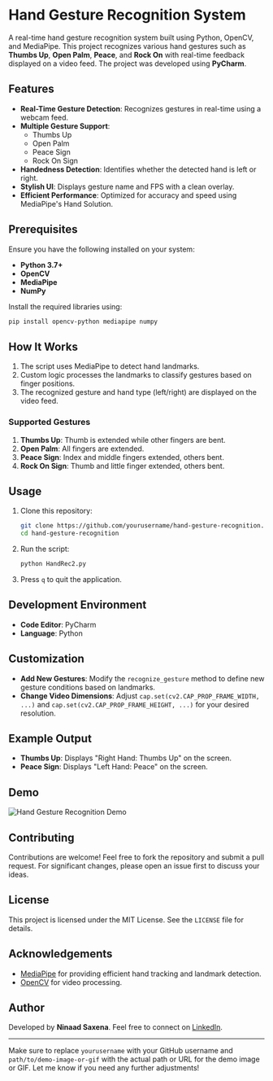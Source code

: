 # Hand Gesture Recognition System

A real-time hand gesture recognition system built using Python, OpenCV, and MediaPipe. This project recognizes various hand gestures such as **Thumbs Up**, **Open Palm**, **Peace**, and **Rock On** with real-time feedback displayed on a video feed. The project was developed using **PyCharm**.

## Features

- **Real-Time Gesture Detection**: Recognizes gestures in real-time using a webcam feed.
- **Multiple Gesture Support**:
  - Thumbs Up
  - Open Palm
  - Peace Sign
  - Rock On Sign
- **Handedness Detection**: Identifies whether the detected hand is left or right.
- **Stylish UI**: Displays gesture name and FPS with a clean overlay.
- **Efficient Performance**: Optimized for accuracy and speed using MediaPipe's Hand Solution.

## Prerequisites

Ensure you have the following installed on your system:

- **Python 3.7+**
- **OpenCV**
- **MediaPipe**
- **NumPy**

Install the required libraries using:
```bash
pip install opencv-python mediapipe numpy
```

## How It Works

1. The script uses MediaPipe to detect hand landmarks.
2. Custom logic processes the landmarks to classify gestures based on finger positions.
3. The recognized gesture and hand type (left/right) are displayed on the video feed.

### Supported Gestures

1. **Thumbs Up**: Thumb is extended while other fingers are bent.
2. **Open Palm**: All fingers are extended.
3. **Peace Sign**: Index and middle fingers extended, others bent.
4. **Rock On Sign**: Thumb and little finger extended, others bent.

## Usage

1. Clone this repository:
   ```bash
   git clone https://github.com/yourusername/hand-gesture-recognition.git
   cd hand-gesture-recognition
   ```

2. Run the script:
   ```bash
   python HandRec2.py
   ```

3. Press `q` to quit the application.

## Development Environment

- **Code Editor**: PyCharm
- **Language**: Python

## Customization

- **Add New Gestures**: Modify the `recognize_gesture` method to define new gesture conditions based on landmarks.
- **Change Video Dimensions**: Adjust `cap.set(cv2.CAP_PROP_FRAME_WIDTH, ...)` and `cap.set(cv2.CAP_PROP_FRAME_HEIGHT, ...)` for your desired resolution.

## Example Output

- **Thumbs Up**: Displays "Right Hand: Thumbs Up" on the screen.
- **Peace Sign**: Displays "Left Hand: Peace" on the screen.

## Demo

![Hand Gesture Recognition Demo](path/to/demo-image-or-gif)

## Contributing

Contributions are welcome! Feel free to fork the repository and submit a pull request. For significant changes, please open an issue first to discuss your ideas.

## License

This project is licensed under the MIT License. See the `LICENSE` file for details.

## Acknowledgements

- [MediaPipe](https://mediapipe.dev/) for providing efficient hand tracking and landmark detection.
- [OpenCV](https://opencv.org/) for video processing.

## Author

Developed by **Ninaad Saxena**. Feel free to connect on [LinkedIn](https://linkedin.com/in/your-linkedin-profile).

---

Make sure to replace `yourusername` with your GitHub username and `path/to/demo-image-or-gif` with the actual path or URL for the demo image or GIF. Let me know if you need any further adjustments!
